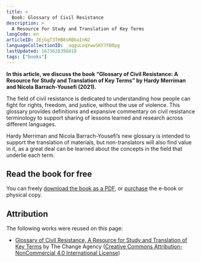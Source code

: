 ```yaml
---
title: >
  Book: Glossary of Civil Resistance
description: >
  A Resource for Study and Translation of Key Terms
langCode: en
articleID: 2EjGgT3THB8sRBbaInN2
languageCollectionID: _uqguLoqYwwSKY7FB0pg
lastUpdated: 1673628396818
tags: ["books"]
---
```


**In this article, we discuss the book “Glossary of Civil Resistance: A Resource for Study and Translation of Key Terms” by Hardy Merriman and Nicola Barrach-Yousefi (2021).**

The field of civil resistance is dedicated to understanding how people can fight for rights, freedom, and justice, without the use of violence. This glossary provides definitions and expansive commentary on civil resistance terminology to support sharing of lessons learned and research across different languages.

Hardy Merriman and Nicola Barrach-Yousefi’s new glossary is intended to support the translation of materials, but non-translators will also find value in it, as a great deal can be learned about the concepts in the field that underlie each term.

## Read the book for free

You can freely [download the book as a PDF](https://www.nonviolent-conflict.org/wp-content/uploads/2021/01/Glossary-of-Civil-Resistance.pdf), or [purchase](https://www.nonviolent-conflict.org/key-terms-study-translation-civil-resistance/) the e-book or physical copy.

## Attribution

The following works were reused on this page:

-   [Glossary of Civil Resistance, A Resource for Study and Translation of Key Terms](https://thechangeagency.org/glossary-of-civil-resistance-a-resource-for-study-and-translation-of-key-terms/) by The Change Agency ([Creative Commons Attribution-NonCommercial 4.0 International License](http://creativecommons.org/licenses/by-nc/4.0/))